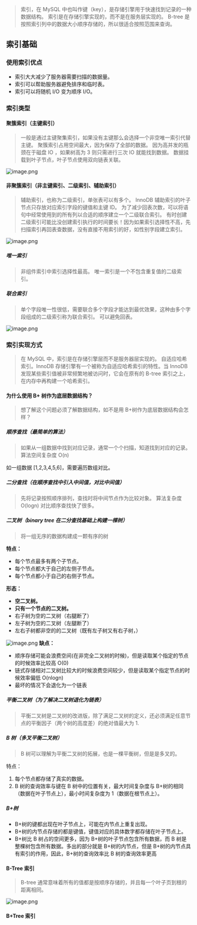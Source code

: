 > 索引，在 MySQL 中也叫作键（key），是存储引擎用于快速找到记录的一种数据结构。
> 索引是在存储引擎实现的，而不是在服务层实现的。
> B-tree 是按照索引列中的数据大小顺序存储的，所以很适合按照范围来查询。

## 索引基础

### 使用索引优点

- 索引大大减少了服务器需要扫描的数据量。
- 索引可以帮助服务器避免排序和临时表。
- 索引可以将随机 I/O 变为顺序 I/O。

### 索引类型

#### 聚簇索引（主键索引）

> 一般是通过主键聚集索引，如果没有主键那么会选择一个非空唯一索引代替主键。
> 聚簇索引占用空间最大，因为保存了全部的数据。
> 因为高并发的瓶颈在于磁盘 IO ，如果树高为 3 则只需进行三次 IO 就能找到数据。
> 数据挂载到叶子节点，叶子节点使用双向链表关联。

![image.png](https://cdn.nlark.com/yuque/0/2022/png/25799318/1671152713469-a208cc41-bb43-4eef-a103-ca4b82b003b5.png#averageHue=%23f7f7f7&clientId=udb13fb17-79d3-4&crop=0&crop=0&crop=1&crop=1&from=paste&height=265&id=ud3788764&margin=%5Bobject%20Object%5D&name=image.png&originHeight=529&originWidth=1018&originalType=binary&ratio=1&rotation=0&showTitle=false&size=89063&status=done&style=none&taskId=ua036846e-1322-41b2-b1ba-ab29a100ef1&title=&width=509)

#### 非聚簇索引（非主键索引、二级索引、辅助索引）

> 辅助索引，也称为二级索引，单张表可以有多个。
> InnoDB 辅助索引的叶子节点只存放对应索引字段的键值和主键 ID。
> 为了减少回表次数，可以将语句中经常使用到的所有列以合适的顺序建立一个二级联合索引。
> 有时创建二级索引可能比没创建索引执行的时间要长！因为如果索引选择性不高，先扫描索引再回表查数据，没有直接不用索引的好，如性别字段建立索引。

![image.png](https://cdn.nlark.com/yuque/0/2022/png/25799318/1671172419662-e49decd5-d9e8-4660-8636-21ff3816ecfb.png#averageHue=%23f8f8f8&clientId=udb13fb17-79d3-4&crop=0&crop=0&crop=1&crop=1&from=paste&height=228&id=u0be7feea&margin=%5Bobject%20Object%5D&name=image.png&originHeight=455&originWidth=933&originalType=binary&ratio=1&rotation=0&showTitle=false&size=64630&status=done&style=none&taskId=u868071d9-0672-4e8b-a3b4-b146c93c03d&title=&width=466.5)

##### 唯一索引

> 非组件索引中索引选择性最高。
> 唯一索引是一个不包含重复值的二级索引。

##### 联合索引

> 单个字段唯一性很低，需要联合多个字段才能达到最优效果，这种由多个字段组成的二级索引称为联合索引。
> 可以避免回表。

![image.png](https://cdn.nlark.com/yuque/0/2022/png/25799318/1671172939017-c3845183-4ec5-4c33-a554-442c3eadd2e7.png#averageHue=%23f8f8f8&clientId=udb13fb17-79d3-4&crop=0&crop=0&crop=1&crop=1&from=paste&height=282&id=u1ab79ef2&margin=%5Bobject%20Object%5D&name=image.png&originHeight=563&originWidth=1215&originalType=binary&ratio=1&rotation=0&showTitle=false&size=100302&status=done&style=none&taskId=uaf709742-541d-4656-a6f7-e66cfbb511e&title=&width=607.5)

### 索引实现方式

> 在 MySQL 中，索引是在存储引擎层而不是服务器层实现的。
> 自适应哈希索引。InnoDB 存储引擎有一个被称为自适应哈希索引的特性。当 InnoDB 发现某些索引值被非常频繁地被访问时，它会在原有的 B-tree 索引之上，在内存中再构建一个哈希索引。

#### 为什么使用 B+ 树作为底层数据结构？

> 想了解这个问题必须了解数据结构，如不是用 B+树作为底层数据结构会怎样？

##### 顺序查找（最简单的算法）

> 如果从一组数据中找到对应记录，通常一个个扫描，知道找到对应的记录。
> 算法空间复杂度 O(n)

如一组数据 [1,2,3,4,5,6]，需要遍历数组对比。

##### 二分查找（在顺序查找中引入中间值，对比中间值）

> 先将记录按照顺序排列，查找时将中间节点作为比较对象。
> 算法复杂度 O(logn)
> 对比顺序查找快了很多。

##### 二叉树（binary tree 在二分查找基础上构建一棵树）

> 将一组无序的数据构建成一颗有序的树

**特点：**

- 每个节点最多有两个子节点。
- 每个节点都大于自己的左侧子节点。
- 每个节点都小于自己的右侧子节点。

**形态：**

- **空二叉树。**
- **只有一个节点的二叉树。**
- 右子树为空的二叉树（右腿断了）
- 左子树为空的二叉树（左腿断了）
- 左右子树都非空的的二叉树（既有左子树又有右子树，）

![image.png](https://cdn.nlark.com/yuque/0/2022/png/25799318/1671157676179-c2881cdb-7c74-485f-9275-d6b95e65b9f7.png#averageHue=%23f2f2f2&clientId=udb13fb17-79d3-4&crop=0&crop=0&crop=1&crop=1&from=paste&height=125&id=u259fbddb&margin=%5Bobject%20Object%5D&name=image.png&originHeight=249&originWidth=414&originalType=binary&ratio=1&rotation=0&showTitle=false&size=37152&status=done&style=none&taskId=ucbac1d5a-0c66-41cd-8a39-fe2a40c1ac5&title=&width=207)
**缺点：**

- 顺序存储可能会浪费空间(在非完全二叉树的时候)，但是读取某个指定的节点的时候效率比较高 O(0)
- 链式存储相对二叉树比较大的时候浪费空间较少，但是读取某个指定节点的时候效率偏低 O(nlogn)
- 最坏的情况下会退化为一个链表

##### 平衡二叉树（为了解决二叉树退化为链表）

> 平衡二叉树是二叉树的改进版，除了满足二叉树的定义，还必须满足任意节点的平衡因子（两个树的高度差）的绝对值最大为 1.

##### B 树（多叉平衡二叉树）

> B 树可以理解为平衡二叉树的拓展，也是一棵平衡树，但是是多叉的。

特点：

1. 每个节点都存储了真实的数据。
2. B 树的查询效率与键在 B 树中的位置有关，最大时间复杂度与 B+树的相同（数据在叶子节点上），最小时间复杂度为 1（数据在根节点上）。

##### B+树

- B+树的键都出现在叶子节点上，可能在内节点上重复出现。
- B+树的内节点存储的都是键值，键值对应的具体数字都存储在叶子节点上。
- B+树比 B 树占的空间更多，因为 B+树的叶子节点包含所有数据，而 B 树是整棵树包含所有数据。多出的部分就是 B+树的内节点，但是 B+树的内节点具有索引的作用，因此，B+树的查询效率比 B 树的查询效率更高

#### B-Tree 索引

> B-tree 通常意味着所有的值都是按顺序存储的，并且每一个叶子页到根的距离相同。

![image.png](https://cdn.nlark.com/yuque/0/2022/png/25799318/1670296493254-3885946c-5770-428b-af63-d25156d98ce1.png#averageHue=%23f6f6f6&clientId=u4fff3aad-9a6a-4&crop=0&crop=0&crop=1&crop=1&from=paste&height=278&id=ude19af5f&margin=%5Bobject%20Object%5D&name=image.png&originHeight=1000&originWidth=1440&originalType=binary&ratio=1&rotation=0&showTitle=false&size=282910&status=done&style=none&taskId=uef98574d-0103-4559-9881-8f661e09f9f&title=&width=400)

#### B+Tree 索引
